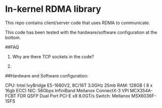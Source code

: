 # In-kernel RDMA library

This repo contains client/server code that uses RDMA to communicate.

This code has been tested with the hardware/software configuration at the bottom.


##FAQ

1. Why are there TCP sockets in the code?

2. 


##Hardware and Software configuration:

CPU: Intel IvyBridge E5-1680V2, 8C/16T 3.0GHz 25mb
RAM: 128GB ( 8 x 16gb ECC)
NIC: 56Gbps InfiniBand Mellanox ConnectX-3 VPI MCX354A-FCBT FDR QSFP Dual Port PCI-E x8 8.0GT/s
Switch: Mellanox MSX6036F-1SFS
